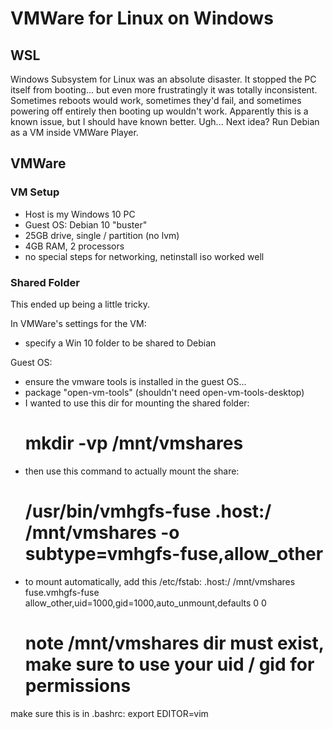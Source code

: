 # VMWare for Linux on Windows

## WSL
Windows Subsystem for Linux was an absolute disaster. It stopped the PC itself from booting... but even more frustratingly it was totally inconsistent. Sometimes reboots would work, sometimes they'd fail, and sometimes powering off entirely then booting up wouldn't work. Apparently this is a known issue, but I should have known better. Ugh... Next idea? Run Debian as a VM inside VMWare Player.

## VMWare

### VM Setup
- Host is my Windows 10 PC
- Guest OS: Debian 10 "buster"
- 25GB drive, single / partition (no lvm)
- 4GB RAM, 2 processors
- no special steps for networking, netinstall iso worked well

### Shared Folder
This ended up being a little tricky.

In VMWare's settings for the VM:
- specify a Win 10 folder to be shared to Debian

Guest OS:
- ensure the vmware tools is installed in the guest OS...
- package "open-vm-tools" (shouldn't need open-vm-tools-desktop)
- I wanted to use this dir for mounting the shared folder:
	# mkdir -vp /mnt/vmshares
- then use this command to actually mount the share:
	# /usr/bin/vmhgfs-fuse .host:/ /mnt/vmshares -o subtype=vmhgfs-fuse,allow_other
- to mount automatically, add this /etc/fstab:
  .host:/ /mnt/vmshares fuse.vmhgfs-fuse allow_other,uid=1000,gid=1000,auto_unmount,defaults 0 0
  # note /mnt/vmshares dir must exist, make sure to use your uid / gid for permissions

make sure this is in .bashrc:
  export EDITOR=vim